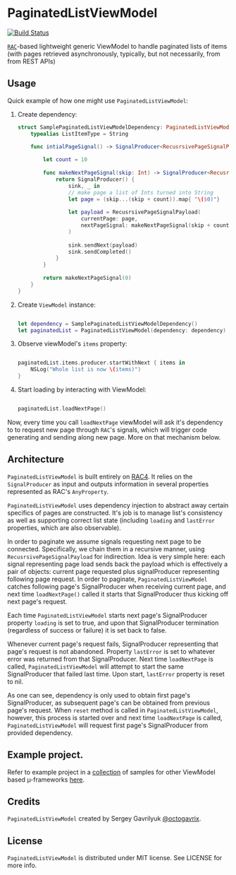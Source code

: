 # PaginatedListViewModel

[![Build Status](https://travis-ci.org/gavrix/PaginatedListViewModel.svg?branch=master)](https://travis-ci.org/gavrix/PaginatedListViewModel)

[`RAC`](https://github.com/ReactiveCocoa/ReactiveCocoa)-based lightweight generic ViewModel to handle paginated lists of items (with pages retrieved asynchronously, typically, but not necessarily,  from from REST APIs)


## Usage

Quick example of how one might use `PaginatedListViewModel`: 

1. Create dependency:
    ```swift
    struct SamplePaginatedListViewModelDependency: PaginatedListViewModelDependency {
        typealias ListItemType = String
        
        func intialPageSignal() -> SignalProducer<RecusrsivePageSignalPayload<ListItemType>, NSError> {
    
            let count = 10
            
            func makeNextPageSignal(skip: Int) -> SignalProducer<RecusrsivePageSignalPayload<ListItemType>, NSError> {
                return SignalProducer() {
                    sink, _ in
                    // make page a list of Ints turned into String
                    let page = (skip...(skip + count)).map{ "\($0)"}
                    
                    let payload = RecusrsivePageSignalPayload(
                        currentPage: page,
                        nextPageSignal: makeNextPageSignal(skip + count)
                    )
                    
                    sink.sendNext(payload)
                    sink.sendCompleted()
                }
            }
            
            return makeNextPageSignal(0)
        }
    }
    ```
2. Create `ViewModel` instance:
    ```swift
    
    let dependency = SamplePaginatedListViewModelDependency()
    let paginatedList = PaginatedListViewModel(dependency: dependency)
    
    ```
3. Observe viewModel's `items` property:
    ```swift
    
    paginatedList.items.producer.startWithNext { items in
        NSLog("Whole list is now \(items)")
    }
    ```
4. Start loading by interacting with ViewModel:
    ```swift
    
    paginatedList.loadNextPage()
    ```

Now, every time you call `loadNextPage` viewModel will ask it's dependency to to request new page through `RAC`'s signals, which will trigger code generating and sending along new page. More on that mechanism below.


## Architecture

`PaginatedListViewModel` is built entirely on [RAC4](https://github.com/ReactiveCocoa/ReactiveCocoa). It relies on the `SignalProducer` as input and outputs information in several properties represented as RAC's `AnyProperty`.

`PaginatedListViewModel` uses dependency injection to abstract away certain specifics of pages are constructed. It's job is to manage list's consistency as well as supporting correct list state (including `loading` and `lastError` properties, which are also observable).

In order to paginate we assume signals requesting next page to be connected. Specifically, we chain them in a recursive manner, using `RecusrsivePageSignalPayload` for indirection. Idea is very simple here: each signal representing page load sends back the payload which is effectively a pair of objects: current page requested plus signalProducer representing following page request. In order to paginate, `PaginatedListViewModel` catches following page's SignalProducer when receiving current page, and next time `loadNextPage()` called it starts that SignalProducer thus kicking off next page's request.

Each time `PaginatedListViewModel` starts next page's SignalProducer property `loading` is set to true, and upon that SignalProducer termination (regardless of success or failure) it is set back to false.

Whenever current page's request fails, SignalProducer representing that page's request is not abandoned. Property `lastError` is set to whatever error was returned from that SignalProducer. Next time `loadNextPage` is called, `PaginatedListViewModel` will attempt to start the same SignalProducer that failed last time. Upon start, `lastError` property is reset to nil.

As one can see, dependency is only used to obtain first page's SignalProducer, as subsequent page's can be obtained from previous page's request. When `reset` method is called in `PaginatedListViewModel`, however, this process is started over and next time `loadNextPage` is called, `PaginatedListViewModel` will request first page's SignalProducer from provided dependency.


## Example project.

Refer to example project in a [collection](https://github.com/gavrix/ViewModelsSamples) of samples for other ViewModel based µ-frameworks [here](https://github.com/gavrix/ViewModelsSamples/blob/master/PaginatedListViewModelExample/README.md).

## Credits

`PaginatedListViewModel` created by Sergey Gavrilyuk [@octogavrix](http://twitter.com/octogavrix).


## License

`PaginatedListViewModel` is distributed under MIT license. See LICENSE for more info.



